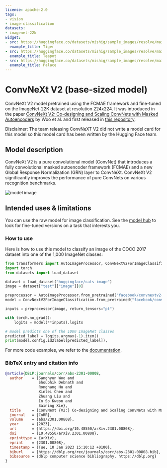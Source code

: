 ```yaml
---
license: apache-2.0
tags:
- vision
- image-classification
datasets:
- imagenet-22k
widget:
- src: https://huggingface.co/datasets/mishig/sample_images/resolve/main/tiger.jpg
  example_title: Tiger
- src: https://huggingface.co/datasets/mishig/sample_images/resolve/main/teapot.jpg
  example_title: Teapot
- src: https://huggingface.co/datasets/mishig/sample_images/resolve/main/palace.jpg
  example_title: Palace
---
```


# ConvNeXt V2 (base-sized model) 

ConvNeXt V2 model pretrained using the FCMAE framework and fine-tuned on the ImageNet-22K dataset at resolution 224x224. It was introduced in the paper [ConvNeXt V2: Co-designing and Scaling ConvNets with Masked Autoencoders](https://arxiv.org/abs/2301.00808) by Woo et al. and first released in [this repository](https://github.com/facebookresearch/ConvNeXt-V2). 

Disclaimer: The team releasing ConvNeXT V2 did not write a model card for this model so this model card has been written by the Hugging Face team.

## Model description

ConvNeXt V2 is a pure convolutional model (ConvNet) that introduces a fully convolutional masked autoencoder framework (FCMAE) and a new Global Response Normalization (GRN) layer to ConvNeXt. ConvNeXt V2 significantly improves the performance of pure ConvNets on various recognition benchmarks.

![model image](https://huggingface.co/datasets/huggingface/documentation-images/resolve/main/convnextv2_architecture.png)

## Intended uses & limitations

You can use the raw model for image classification. See the [model hub](https://huggingface.co/models?search=convnextv2) to look for
fine-tuned versions on a task that interests you.

### How to use

Here is how to use this model to classify an image of the COCO 2017 dataset into one of the 1,000 ImageNet classes:

```python
from transformers import AutoImageProcessor, ConvNextV2ForImageClassification
import torch
from datasets import load_dataset

dataset = load_dataset("huggingface/cats-image")
image = dataset["test"]["image"][0]

preprocessor = AutoImageProcessor.from_pretrained("facebook/convnextv2-base-22k-224")
model = ConvNextV2ForImageClassification.from_pretrained("facebook/convnextv2-base-22k-224")

inputs = preprocessor(image, return_tensors="pt")

with torch.no_grad():
    logits = model(**inputs).logits

# model predicts one of the 1000 ImageNet classes
predicted_label = logits.argmax(-1).item()
print(model.config.id2label[predicted_label]),
```

For more code examples, we refer to the [documentation](https://huggingface.co/docs/transformers/master/en/model_doc/convnextv2).

### BibTeX entry and citation info

```bibtex
@article{DBLP:journals/corr/abs-2301-00808,
  author    = {Sanghyun Woo and
               Shoubhik Debnath and
               Ronghang Hu and
               Xinlei Chen and
               Zhuang Liu and
               In So Kweon and
               Saining Xie},
  title     = {ConvNeXt {V2:} Co-designing and Scaling ConvNets with Masked Autoencoders},
  journal   = {CoRR},
  volume    = {abs/2301.00808},
  year      = {2023},
  url       = {https://doi.org/10.48550/arXiv.2301.00808},
  doi       = {10.48550/arXiv.2301.00808},
  eprinttype = {arXiv},
  eprint    = {2301.00808},
  timestamp = {Tue, 10 Jan 2023 15:10:12 +0100},
  biburl    = {https://dblp.org/rec/journals/corr/abs-2301-00808.bib},
  bibsource = {dblp computer science bibliography, https://dblp.org}
}
```